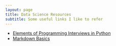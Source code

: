 ```yaml
---
layout: page
title: Data Science Resources
subtitle: Some useful links I like to refer
---
```


* [Elements of Programming Interviews in Python](http://elementsofprogramminginterviews.com/sample/epilight_python_new.pdf)
* [Markdown Basics](https://guides.github.com/pdfs/markdown-cheatsheet-online.pdf)
